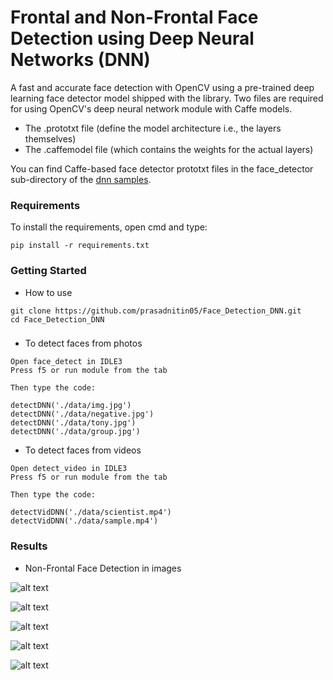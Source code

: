 # Frontal and Non-Frontal Face Detection using Deep Neural Networks (DNN)

A fast and accurate face detection with OpenCV using a pre-trained deep learning face detector model shipped with the library. Two files are required for using OpenCV's deep neural network module with Caffe models.

- The .prototxt file (define the model architecture i.e., the layers themselves)
- The .caffemodel file (which contains the weights for the actual layers)

You can find Caffe-based face detector prototxt files in the face_detector sub-directory of the [dnn samples](https://github.com/opencv/opencv/tree/master/samples/dnn).

### Requirements

To install the requirements, open cmd and type:

```
pip install -r requirements.txt
```

### Getting Started

- How to use
```
git clone https://github.com/prasadnitin05/Face_Detection_DNN.git
cd Face_Detection_DNN
```

### 

- To detect faces from photos 
 
 ```
 Open face_detect in IDLE3
 Press f5 or run module from the tab
 
 Then type the code:
 
detectDNN('./data/img.jpg')
detectDNN('./data/negative.jpg')
detectDNN('./data/tony.jpg')
detectDNN('./data/group.jpg')
 ```

- To detect faces from videos
 
 ```
 Open detect_video in IDLE3
 Press f5 or run module from the tab
 
 Then type the code:
 
detectVidDNN('./data/scientist.mp4')
detectVidDNN('./data/sample.mp4')
 ```

### Results 

- Non-Frontal Face Detection in images

![alt text](https://github.com/prasadnitin05/Face_Detection_DNN/blob/master/results/fig1.png?raw=true)

![alt text](https://github.com/prasadnitin05/Face_Detection_DNN/blob/master/results/fig2.png?raw=true)

![alt text](https://github.com/prasadnitin05/Face_Detection_DNN/blob/master/results/fig5.png?raw=true)

![alt text](https://github.com/prasadnitin05/Face_Detection_DNN/blob/master/results/out_pos.png?raw=true)

![alt text](https://github.com/prasadnitin05/Face_Detection_DNN/blob/master/results/fig3.png?raw=true)

